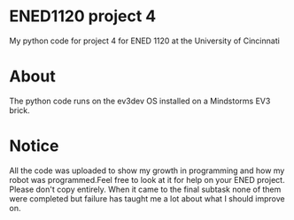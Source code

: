 # ENED1120 project 4 

My python code for project 4 for ENED 1120 at the University of Cincinnati

# About
The python code runs on the ev3dev OS installed on a Mindstorms EV3 brick. 

# Notice
All the code was uploaded to show my growth in programming and how my robot was programmed.Feel free to look at it for help on your ENED project.
Please don't copy entirely. When it came to the final subtask none of them were completed but failure has taught me a lot about what I should improve on.
